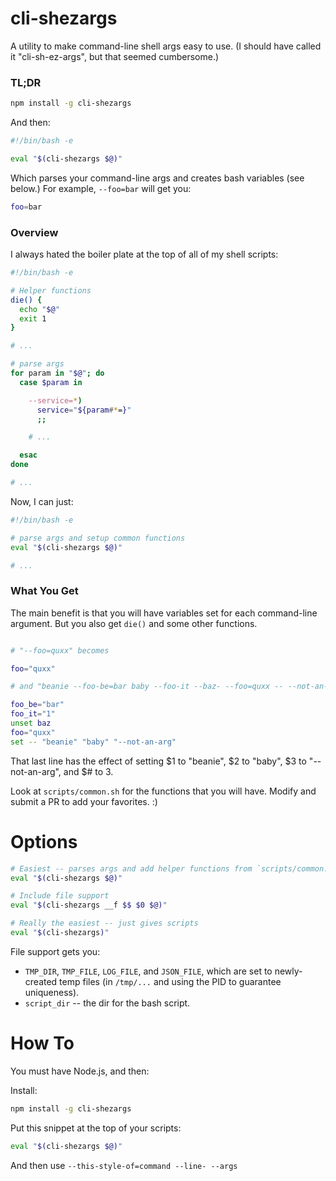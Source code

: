 # cli-shezargs #

A utility to make command-line shell args easy to use. (I should have called it "cli-sh-ez-args", but that seemed
cumbersome.)

### TL;DR ###

```sh
npm install -g cli-shezargs
```

And then:

```sh
#!/bin/bash -e

eval "$(cli-shezargs $@)"
```

Which parses your command-line args and creates bash variables (see below.)
For example, ```--foo=bar``` will get you:

```sh
foo=bar
```

### Overview ###

I always hated the boiler plate at the top of all of my shell scripts:

```sh
#!/bin/bash -e

# Helper functions
die() {
  echo "$@"
  exit 1
}

# ...

# parse args
for param in "$@"; do
  case $param in

    --service=*)
      service="${param#*=}"
      ;;

    # ...

  esac
done

# ...

```

Now, I can just:

```sh
#!/bin/bash -e

# parse args and setup common functions
eval "$(cli-shezargs $@)"

# ...

```

### What You Get ###

The main benefit is that you will have variables set for each command-line
argument. But you also get ```die()``` and some other functions.

```sh

# "--foo=quxx" becomes

foo="quxx"

# and "beanie --foo-be=bar baby --foo-it --baz- --foo=quxx -- --not-an-arg" becomes

foo_be="bar"
foo_it="1"
unset baz
foo="quxx"
set -- "beanie" "baby" "--not-an-arg"

```

That last line has the effect of setting $1 to "beanie", $2 to "baby", $3 to "--not-an-arg", and $# to 3.

Look at ```scripts/common.sh``` for the functions that you will have. Modify and submit a PR to add your favorites. :)

# Options #

```sh
# Easiest -- parses args and add helper functions from `scripts/common.sh`
eval "$(cli-shezargs $@)"

# Include file support
eval "$(cli-shezargs __f $$ $0 $@)"

# Really the easiest -- just gives scripts
eval "$(cli-shezargs)"
```

File support gets you:

* ```TMP_DIR```, ```TMP_FILE```, ```LOG_FILE```, and ```JSON_FILE```, which are set to
  newly-created temp files (in ```/tmp/...``` and using the PID to guarantee uniqueness).
* ```script_dir``` -- the dir for the bash script.

# How To #

You must have Node.js, and then:

Install:

```sh
npm install -g cli-shezargs
```

Put this snippet at the top of your scripts:

```sh
eval "$(cli-shezargs $@)"
```

And then use ```--this-style-of=command --line- --args```

